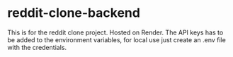 # reddit-clone-backend

This is for the reddit clone project. 
Hosted on Render. 
The API keys has to be added to the environment variables, for local use just create an .env file with the credentials. 
